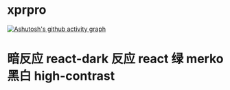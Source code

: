 # xprpro
[![Ashutosh's github activity graph](https://github-readme-activity-graph.cyclic.app/graph?username=HongKongXpro&theme=react-dark)](https://github.com/ashutosh00710/github-readme-activity-graph)
# 暗反应 react-dark 反应 react  绿 merko 黑白 high-contrast
